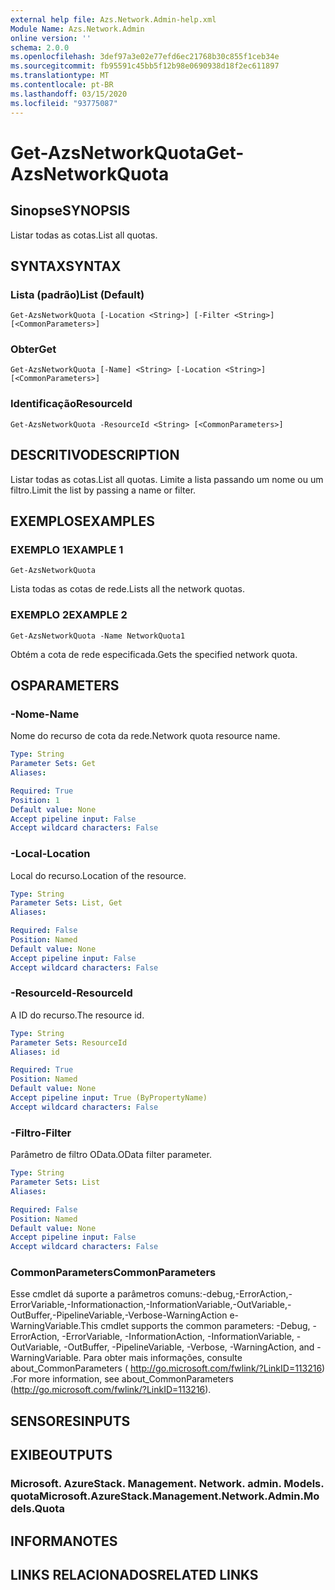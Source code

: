 ```yaml
---
external help file: Azs.Network.Admin-help.xml
Module Name: Azs.Network.Admin
online version: ''
schema: 2.0.0
ms.openlocfilehash: 3def97a3e02e77efd6ec21768b30c855f1ceb34e
ms.sourcegitcommit: fb95591c45bb5f12b98e0690938d18f2ec611897
ms.translationtype: MT
ms.contentlocale: pt-BR
ms.lasthandoff: 03/15/2020
ms.locfileid: "93775087"
---
```

# <span data-ttu-id="638d7-101">Get-AzsNetworkQuota</span><span class="sxs-lookup"><span data-stu-id="638d7-101">Get-AzsNetworkQuota</span></span>

## <span data-ttu-id="638d7-102">Sinopse</span><span class="sxs-lookup"><span data-stu-id="638d7-102">SYNOPSIS</span></span>
<span data-ttu-id="638d7-103">Listar todas as cotas.</span><span class="sxs-lookup"><span data-stu-id="638d7-103">List all quotas.</span></span>

## <span data-ttu-id="638d7-104">SYNTAX</span><span class="sxs-lookup"><span data-stu-id="638d7-104">SYNTAX</span></span>

### <span data-ttu-id="638d7-105">Lista (padrão)</span><span class="sxs-lookup"><span data-stu-id="638d7-105">List (Default)</span></span>
```
Get-AzsNetworkQuota [-Location <String>] [-Filter <String>] [<CommonParameters>]
```

### <span data-ttu-id="638d7-106">Obter</span><span class="sxs-lookup"><span data-stu-id="638d7-106">Get</span></span>
```
Get-AzsNetworkQuota [-Name] <String> [-Location <String>] [<CommonParameters>]
```

### <span data-ttu-id="638d7-107">Identificação</span><span class="sxs-lookup"><span data-stu-id="638d7-107">ResourceId</span></span>
```
Get-AzsNetworkQuota -ResourceId <String> [<CommonParameters>]
```

## <span data-ttu-id="638d7-108">DESCRITIVO</span><span class="sxs-lookup"><span data-stu-id="638d7-108">DESCRIPTION</span></span>
<span data-ttu-id="638d7-109">Listar todas as cotas.</span><span class="sxs-lookup"><span data-stu-id="638d7-109">List all quotas.</span></span>
<span data-ttu-id="638d7-110">Limite a lista passando um nome ou um filtro.</span><span class="sxs-lookup"><span data-stu-id="638d7-110">Limit the list by passing a name or filter.</span></span>

## <span data-ttu-id="638d7-111">EXEMPLOS</span><span class="sxs-lookup"><span data-stu-id="638d7-111">EXAMPLES</span></span>

### <span data-ttu-id="638d7-112">EXEMPLO 1</span><span class="sxs-lookup"><span data-stu-id="638d7-112">EXAMPLE 1</span></span>
```
Get-AzsNetworkQuota
```

<span data-ttu-id="638d7-113">Lista todas as cotas de rede.</span><span class="sxs-lookup"><span data-stu-id="638d7-113">Lists all the  network quotas.</span></span>

### <span data-ttu-id="638d7-114">EXEMPLO 2</span><span class="sxs-lookup"><span data-stu-id="638d7-114">EXAMPLE 2</span></span>
```
Get-AzsNetworkQuota -Name NetworkQuota1
```

<span data-ttu-id="638d7-115">Obtém a cota de rede especificada.</span><span class="sxs-lookup"><span data-stu-id="638d7-115">Gets the specified network quota.</span></span>

## <span data-ttu-id="638d7-116">OS</span><span class="sxs-lookup"><span data-stu-id="638d7-116">PARAMETERS</span></span>

### <span data-ttu-id="638d7-117">-Nome</span><span class="sxs-lookup"><span data-stu-id="638d7-117">-Name</span></span>
<span data-ttu-id="638d7-118">Nome do recurso de cota da rede.</span><span class="sxs-lookup"><span data-stu-id="638d7-118">Network quota resource name.</span></span>

```yaml
Type: String
Parameter Sets: Get
Aliases:

Required: True
Position: 1
Default value: None
Accept pipeline input: False
Accept wildcard characters: False
```

### <span data-ttu-id="638d7-119">-Local</span><span class="sxs-lookup"><span data-stu-id="638d7-119">-Location</span></span>
<span data-ttu-id="638d7-120">Local do recurso.</span><span class="sxs-lookup"><span data-stu-id="638d7-120">Location of the resource.</span></span>

```yaml
Type: String
Parameter Sets: List, Get
Aliases:

Required: False
Position: Named
Default value: None
Accept pipeline input: False
Accept wildcard characters: False
```

### <span data-ttu-id="638d7-121">-ResourceId</span><span class="sxs-lookup"><span data-stu-id="638d7-121">-ResourceId</span></span>
<span data-ttu-id="638d7-122">A ID do recurso.</span><span class="sxs-lookup"><span data-stu-id="638d7-122">The resource id.</span></span>

```yaml
Type: String
Parameter Sets: ResourceId
Aliases: id

Required: True
Position: Named
Default value: None
Accept pipeline input: True (ByPropertyName)
Accept wildcard characters: False
```

### <span data-ttu-id="638d7-123">-Filtro</span><span class="sxs-lookup"><span data-stu-id="638d7-123">-Filter</span></span>
<span data-ttu-id="638d7-124">Parâmetro de filtro OData.</span><span class="sxs-lookup"><span data-stu-id="638d7-124">OData filter parameter.</span></span>

```yaml
Type: String
Parameter Sets: List
Aliases:

Required: False
Position: Named
Default value: None
Accept pipeline input: False
Accept wildcard characters: False
```

### <span data-ttu-id="638d7-125">CommonParameters</span><span class="sxs-lookup"><span data-stu-id="638d7-125">CommonParameters</span></span>
<span data-ttu-id="638d7-126">Esse cmdlet dá suporte a parâmetros comuns:-debug,-ErrorAction,-ErrorVariable,-Informationaction,-InformationVariable,-OutVariable,-OutBuffer,-PipelineVariable,-Verbose-WarningAction e-WarningVariable.</span><span class="sxs-lookup"><span data-stu-id="638d7-126">This cmdlet supports the common parameters: -Debug, -ErrorAction, -ErrorVariable, -InformationAction, -InformationVariable, -OutVariable, -OutBuffer, -PipelineVariable, -Verbose, -WarningAction, and -WarningVariable.</span></span> <span data-ttu-id="638d7-127">Para obter mais informações, consulte about_CommonParameters ( http://go.microsoft.com/fwlink/?LinkID=113216) .</span><span class="sxs-lookup"><span data-stu-id="638d7-127">For more information, see about_CommonParameters (http://go.microsoft.com/fwlink/?LinkID=113216).</span></span>

## <span data-ttu-id="638d7-128">SENSORES</span><span class="sxs-lookup"><span data-stu-id="638d7-128">INPUTS</span></span>

## <span data-ttu-id="638d7-129">EXIBE</span><span class="sxs-lookup"><span data-stu-id="638d7-129">OUTPUTS</span></span>

### <span data-ttu-id="638d7-130">Microsoft. AzureStack. Management. Network. admin. Models. quota</span><span class="sxs-lookup"><span data-stu-id="638d7-130">Microsoft.AzureStack.Management.Network.Admin.Models.Quota</span></span>

## <span data-ttu-id="638d7-131">INFORMA</span><span class="sxs-lookup"><span data-stu-id="638d7-131">NOTES</span></span>

## <span data-ttu-id="638d7-132">LINKS RELACIONADOS</span><span class="sxs-lookup"><span data-stu-id="638d7-132">RELATED LINKS</span></span>
